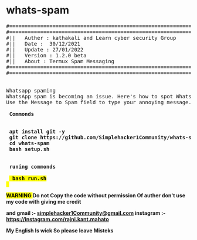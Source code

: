 # whats-spam
<pre>
#==============================================================>
#==============================================================>
#||   Auther : kathakali and Learn cyber security Group      ||
#||   Date :  30/12/2021                                     ||
#||   Update : 27/01/2022                                    ||
#||   Version : 1.2.0 beta                                   ||
#||   About : Termux Spam Messaging                          ||
#==============================================================>
#==============================================================>


Whatsapp spaming
WhatsApp spam is becoming an issue. Here's how to spot WhatsApp dangers and what you can do to stay safe and secure.
Use the Message to Spam field to type your annoying message. The free version of WhatsApp

<b> Commonds


 apt install git -y
 git clone https://github.com/Simplehacker1Community/whats-spam
 cd whats-spam
 bash setup.sh
 
 
 runing commonds
  
 <mark> bash run.sh
 </pre>
 <mark> WARNING </mark>
 Do not Copy the code without permission Of auther
 don't use my code with giving me credit 
 
 and 
 gmail :- simplehacker1Community@gmail.com
 instagram :- https://instagram.com/rajni.kant.mahato
 
 My English Is wick So please leave Misteks
